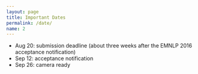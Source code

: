 ```yaml
---
layout: page
title: Important Dates
permalink: /date/
name: 2
---
```


* Aug 20: submission deadline (about three weeks after the EMNLP 2016 acceptance notification) 
* Sep 12: acceptance notification  
* Sep 26: camera ready
